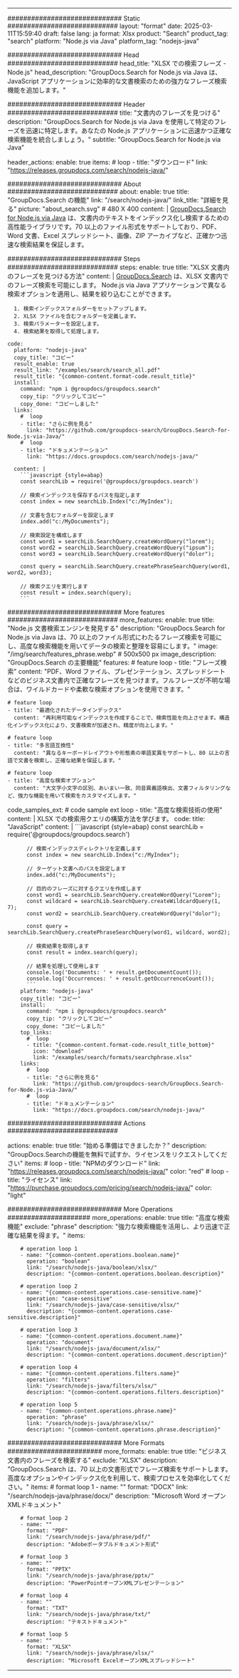 
---
############################# Static ############################
layout: "format"
date:  2025-03-11T15:59:40
draft: false
lang: ja
format: Xlsx
product: "Search"
product_tag: "search"
platform: "Node.js via Java"
platform_tag: "nodejs-java"

############################# Head ############################
head_title: "XLSX での検索フレーズ - Node.js"
head_description: "GroupDocs.Search for Node.js via Java は、JavaScript アプリケーションに効率的な文書検索のための強力なフレーズ検索機能を追加します。"

############################# Header ############################
title: "文書内のフレーズを見つける" 
description: "GroupDocs.Search for Node.js via Java を使用して特定のフレーズを迅速に特定します。あなたの Node.js アプリケーションに迅速かつ正確な検索機能を統合しましょう。"
subtitle: "GroupDocs.Search for Node.js via Java" 

header_actions:
  enable: true
  items:
    #  loop
    - title: "ダウンロード"
      link: "https://releases.groupdocs.com/search/nodejs-java/"
      
############################# About ############################
about:
    enable: true
    title: "GroupDocs.Search の機能"
    link: "/search/nodejs-java/"
    link_title: "詳細を見る"
    picture: "about_search.svg" # 480 X 400
    content: |
       [GroupDocs.Search for Node.js via Java](/search/nodejs-java/) は、文書内のテキストをインデックス化し検索するための高性能ライブラリです。70 以上のファイル形式をサポートしており、PDF、Word 文書、Excel スプレッドシート、画像、ZIP アーカイブなど、正確かつ迅速な検索結果を保証します。

############################# Steps ############################
steps:
    enable: true
    title: "XLSX 文書内のフレーズを見つける方法"
    content: |
      [GroupDocs.Search](/search/nodejs-java/) は、XLSX 文書内でのフレーズ検索を可能にします。 Node.js via Java アプリケーションで異なる検索オプションを適用し、結果を絞り込むことができます。
      
      1. 検索インデックスフォルダーをセットアップします。
      2. XLSX ファイルを含むフォルダーを定義します。
      3. 検索パラメーターを設定します。
      4. 検索結果を取得して処理します。
   
    code:
      platform: "nodejs-java"
      copy_title: "コピー"
      result_enable: true
      result_link: "/examples/search/search_all.pdf"
      result_title: "{common-content.format-code.result_title}"
      install:
        command: "npm i @groupdocs/groupdocs.search"
        copy_tip: "クリックしてコピー"
        copy_done: "コピーしました"
      links:
        #  loop
        - title: "さらに例を見る"
          link: "https://github.com/groupdocs-search/GroupDocs.Search-for-Node.js-via-Java/"
        #  loop
        - title: "ドキュメンテーション"
          link: "https://docs.groupdocs.com/search/nodejs-java/"
          
      content: |
        ```javascript {style=abap}
        const searchLib = require('@groupdocs/groupdocs.search')

        // 検索インデックスを保存するパスを指定します
        const index = new searchLib.Index("c:/MyIndex");

        // 文書を含むフォルダーを設定します
        index.add("c:/MyDocuments");

        // 検索設定を構成します
        const word1 = searchLib.SearchQuery.createWordQuery("lorem");
        const word2 = searchLib.SearchQuery.createWordQuery("ipsum");
        const word3 = searchLib.SearchQuery.createWordQuery("dolor");

        const query = searchLib.SearchQuery.createPhraseSearchQuery(word1, word2, word3);

        // 検索クエリを実行します
        const result = index.search(query);
        ```            

############################# More features ############################
more_features:
  enable: true
  title: "Node.js 文書検索エンジンを発見する"
  description: "GroupDocs.Search for Node.js via Java は、70 以上のファイル形式にわたるフレーズ検索を可能にし、高度な検索機能を用いてデータの検索と整理を容易にします。"
  image: "/img/search/features_phrase.webp" # 500x500 px
  image_description: "GroupDocs.Search の主要機能"
  features:
    # feature loop
    - title: "フレーズ検索"
      content: "PDF、Word ファイル、プレゼンテーション、スプレッドシートなどのビジネス文書内で正確なフレーズを見つけます。フルフレーズが不明な場合は、ワイルドカードや柔軟な検索オプションを使用できます。"

    # feature loop
    - title: "最適化されたデータインデックス"
      content: "再利用可能なインデックスを作成することで、検索性能を向上させます。構造化インデックス化により、文書検索が加速され、精度が向上します。"

    # feature loop
    - title: "多言語互換性"
      content: "異なるキーボードレイアウトや形態素の単語変異をサポートし、80 以上の言語で文書を検索し、正確な結果を保証します。"

    # feature loop
    - title: "高度な検索オプション"
      content: "大文字小文字の区別、あいまい一致、同音異義語検出、文書フィルタリングなど、強力な機能を用いて検索をカスタマイズします。"
      
  code_samples_ext:
    # code sample ext loop
    - title: "高度な検索技術の使用"
      content: |
        XLSX での検索用クエリの構築方法を学びます。
      code:
        title: "JavaScript"
        content: |
          ```javascript {style=abap}
          const searchLib = require('@groupdocs/groupdocs.search')
          
          // 検索インデックスディレクトリを定義します
          const index = new searchLib.Index("c:/MyIndex");
              
          // ターゲット文書へのパスを設定します
          index.add("c:/MyDocuments");

          // 目的のフレーズに対するクエリを作成します
          const word1 = searchLib.SearchQuery.createWordQuery("Lorem");
          const wildcard = searchLib.SearchQuery.createWildcardQuery(1, 7);
          const word2 = searchLib.SearchQuery.createWordQuery("dolor");

          const query = searchLib.SearchQuery.createPhraseSearchQuery(word1, wildcard, word2);

          // 検索結果を取得します
          const result = index.search(query);
          
          // 結果を処理して使用します
          console.log('Documents: ' + result.getDocumentCount());
          console.log('Occurrences: ' + result.getOccurrenceCount());
          ```
        platform: "nodejs-java"
        copy_title: "コピー"
        install:
          command: "npm i @groupdocs/groupdocs.search"
          copy_tip: "クリックしてコピー"
          copy_done: "コピーしました"
        top_links:
          #  loop
          - title: "{common-content.format-code.result_title_bottom}"
            icon: "download"
            link: "/examples/search/formats/searchphrase.xlsx"
        links:
          #  loop
          - title: "さらに例を見る"
            link: "https://github.com/groupdocs-search/GroupDocs.Search-for-Node.js-via-Java/"
          #  loop
          - title: "ドキュメンテーション"
            link: "https://docs.groupdocs.com/search/nodejs-java/"
            

            


############################# Actions ############################

actions:
  enable: true
  title: "始める準備はできましたか？"
  description: "GroupDocs.Searchの機能を無料で試すか、ライセンスをリクエストしてください"
  items:
    #  loop
    - title: "NPMのダウンロード"
      link: "https://releases.groupdocs.com/search/nodejs-java/"
      color: "red"
        #  loop
    - title: "ライセンス"
      link: "https://purchase.groupdocs.com/pricing/search/nodejs-java/"
      color: "light"


############################# More Operations #####################
more_operations:
    enable: true
    title: "高度な検索機能"
    exclude: "phrase"
    description: "強力な検索機能を活用し、より迅速で正確な結果を得ます。"
    items: 
          
        # operation loop 1
        - name: "{common-content.operations.boolean.name}"
          operation: "boolean"
          link: "/search/nodejs-java/boolean/xlsx/"
          description: "{common-content.operations.boolean.description}"

        # operation loop 2
        - name: "{common-content.operations.case-sensitive.name}"
          operation: "case-sensitive"
          link: "/search/nodejs-java/case-sensitive/xlsx/"
          description: "{common-content.operations.case-sensitive.description}"

        # operation loop 3
        - name: "{common-content.operations.document.name}"
          operation: "document"
          link: "/search/nodejs-java/document/xlsx/"
          description: "{common-content.operations.document.description}"

        # operation loop 4
        - name: "{common-content.operations.filters.name}"
          operation: "filters"
          link: "/search/nodejs-java/filters/xlsx/"
          description: "{common-content.operations.filters.description}"

        # operation loop 5
        - name: "{common-content.operations.phrase.name}"
          operation: "phrase"
          link: "/search/nodejs-java/phrase/xlsx/"
          description: "{common-content.operations.phrase.description}"
          
        
          
############################# More Formats ########################
more_formats:
    enable: true
    title: "ビジネス文書内のフレーズを検索する"
    exclude: "XLSX"
    description: "GroupDocs.Search は、70 以上の文書形式でフレーズ検索をサポートします。高度なオプションやインデックス化を利用して、検索プロセスを効率化してください。"
    items: 
        # format loop 1
        - name: ""
          format: "DOCX"
          link: "/search/nodejs-java/phrase/docx/"
          description: "Microsoft Word オープンXMLドキュメント"
          
        # format loop 2
        - name: ""
          format: "PDF"
          link: "/search/nodejs-java/phrase/pdf/"
          description: "Adobeポータブルドキュメント形式"
          
        # format loop 3
        - name: ""
          format: "PPTX"
          link: "/search/nodejs-java/phrase/pptx/"
          description: "PowerPointオープンXMLプレゼンテーション"

        # format loop 4
        - name: ""
          format: "TXT"
          link: "/search/nodejs-java/phrase/txt/"
          description: "テキストドキュメント"
          
        # format loop 5
        - name: ""
          format: "XLSX"
          link: "/search/nodejs-java/phrase/xlsx/"
          description: "Microsoft ExcelオープンXMLスプレッドシート"
  

---